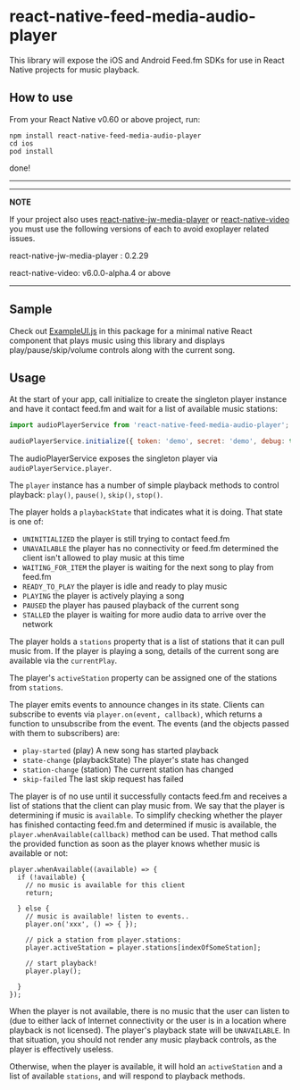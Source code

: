 
# react-native-feed-media-audio-player

This library will expose the iOS and Android Feed.fm SDKs for use in React
Native projects for music playback. 

## How to use

From your React Native v0.60 or above project, run:

```
npm install react-native-feed-media-audio-player
cd ios
pod install
```

done!

---
---
**NOTE**

If your project also uses [react-native-jw-media-player](https://www.npmjs.com/package/react-native-jw-media-player) or [react-native-video](https://www.npmjs.com/package/react-native-video) you must use the following versions of each to avoid exoplayer related issues. 

react-native-jw-media-player : 0.2.29

react-native-video: v6.0.0-alpha.4 or above

---


## Sample

Check out [ExampleUI.js](ExampleUI.js) in this package for a minimal native
React component that plays music using this library and displays play/pause/skip/volume
controls along with the current song.

## Usage


At the start of your app, call initialize to create the
singleton player instance and have it contact feed.fm and
wait for a list of available music stations:

```javascript
import audioPlayerService from 'react-native-feed-media-audio-player';

audioPlayerService.initialize({ token: 'demo', secret: 'demo', debug: true });
```

The audioPlayerService exposes the singleton player via `audioPlayerService.player`.

The `player` instance has a number of simple playback methods to
control playback: `play()`, `pause()`, `skip()`, `stop()`. 

The player holds a `playbackState` that indicates what it is doing.
That state is one of:

- `UNINITIALIZED`
  the player is still trying to contact feed.fm
- `UNAVAILABLE`
  the player has no connectivity or feed.fm determined the client
  isn't allowed to play music at this time
- `WAITING_FOR_ITEM`
  the player is waiting for the next song to play from feed.fm
- `READY_TO_PLAY`
  the player is idle and ready to play music
- `PLAYING`
  the player is actively playing a song
- `PAUSED`
  the player has paused playback of the current song
- `STALLED`
  the player is waiting for more audio data to arrive over the network

The player holds a `stations` property that is a list of stations that
it can pull music from. If the player is playing a song, details
of the current song are available via the `currentPlay`.

The player's `activeStation` property can be assigned one of the
stations from `stations`.

The player emits events to announce changes in its state. Clients
can subscribe to events via `player.on(event, callback)`, which
returns a function to unsubscribe from the event. The events
(and the objects passed with them to subscribers) are:

- `play-started` (play)
  A new song has started playback
- `state-change` (playbackState)
  The player's state has changed
- `station-change` (station)
  The current station has changed
- `skip-failed` 
  The last skip request has failed

The player is of no use until it successfully contacts feed.fm
and receives a list of stations that the client can play music
from. We say that the player is determining if music is `available`.
To simplify checking whether the player has finished contacting
feed.fm and determined if music is available, the `player.whenAvailable(callback)`
method can be used. That method calls the provided function as soon
as the player knows whether music is available or not:

```
player.whenAvailable((available) => {
  if (!available) {
    // no music is available for this client
    return;

  } else {
    // music is available! listen to events..
    player.on('xxx', () => { });

    // pick a station from player.stations:
    player.activeStation = player.stations[indexOfSomeStation];

    // start playback!
    player.play();

  }
});
```

When the player is not available, there is no music
that the user can listen to (due to either lack of Internet connectivity
or the user is in a location where playback is not licensed). The
player's playback state will be `UNAVAILABLE`.
In that situation, you should not render any music playback
controls, as the player is effectively useless.

Otherwise, when the player is available, it will hold an `activeStation`
and a list of available `stations`, and will respond to playback
methods.

```


